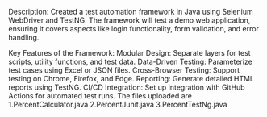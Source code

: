 Description:
Created a test automation framework in Java using Selenium WebDriver and TestNG. The framework will test a demo web application, ensuring it covers aspects like login functionality, form validation, and error handling.

Key Features of the Framework:
Modular Design: Separate layers for test scripts, utility functions, and test data.
Data-Driven Testing: Parameterize test cases using Excel or JSON files.
Cross-Browser Testing: Support testing on Chrome, Firefox, and Edge.
Reporting: Generate detailed HTML reports using TestNG.
CI/CD Integration: Set up integration with GitHub Actions for automated test runs.
The files uploaded are 
1.PercentCalculator.java
2.PercentJunit.java
3.PercentTestNg.java
